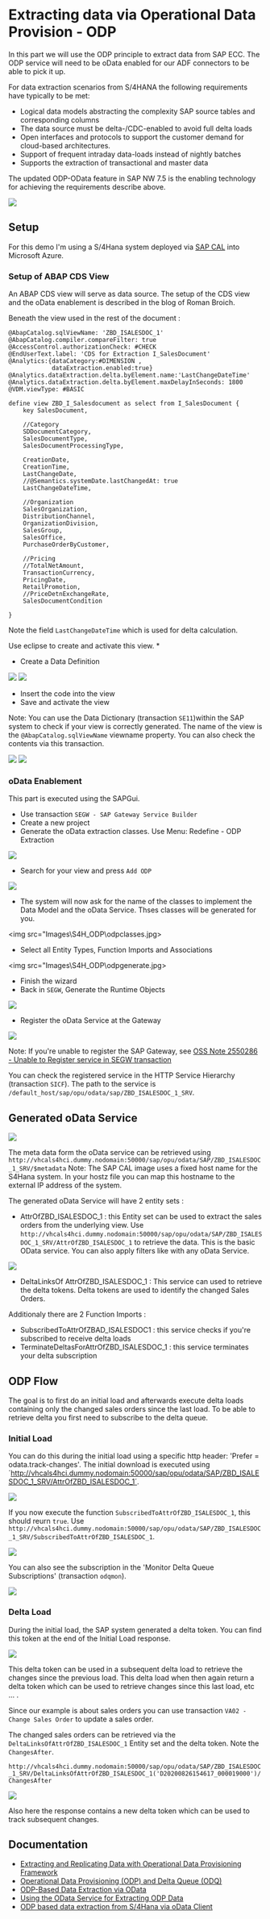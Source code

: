 # Extracting data via Operational Data Provision - ODP
In this part we will use the ODP principle to extract data from SAP ECC. The ODP service will need to be oData enabled for our ADF connectors to be able to pick it up.

For data extraction scenarios from S/4HANA the following requirements have typically to be met:
* Logical data models abstracting the complexity SAP source tables and corresponding columns
* The data source must be delta-/CDC-enabled to avoid full delta loads
* Open interfaces and protocols to support the customer demand for cloud-based architectures.
* Support of frequent intraday data-loads instead of nightly batches
* Supports the extraction of transactional and master data

The updated ODP-OData feature in SAP NW 7.5 is the enabling technology for achieving the requirements describe above.

<img src="ImagesS4H_ODP\odpoverview.jpg">

## Setup
For this demo I'm using a S/4Hana system deployed via [SAP CAL](https://cal.sap.com) into Microsoft Azure.

### Setup of ABAP CDS View
An ABAP CDS view will serve as data source. The setup of the CDS view and the oData enablement is described in the blog of Roman Broich.

Beneath the view used in the rest of the document :

```
@AbapCatalog.sqlViewName: 'ZBD_ISALESDOC_1'
@AbapCatalog.compiler.compareFilter: true
@AccessControl.authorizationCheck: #CHECK
@EndUserText.label: 'CDS for Extraction I_SalesDocument'
@Analytics:{dataCategory:#DIMENSION ,
            dataExtraction.enabled:true}
@Analytics.dataExtraction.delta.byElement.name:'LastChangeDateTime'
@Analytics.dataExtraction.delta.byElement.maxDelayInSeconds: 1800
@VDM.viewType: #BASIC

define view ZBD_I_Salesdocument as select from I_SalesDocument {
    key SalesDocument,

    //Category
    SDDocumentCategory,
    SalesDocumentType,
    SalesDocumentProcessingType,

    CreationDate,
    CreationTime,
    LastChangeDate,
    //@Semantics.systemDate.lastChangedAt: true
    LastChangeDateTime,

    //Organization
    SalesOrganization,
    DistributionChannel,
    OrganizationDivision,
    SalesGroup,
    SalesOffice,
    PurchaseOrderByCustomer,
      
    //Pricing
    //TotalNetAmount,
    TransactionCurrency,
    PricingDate,
    RetailPromotion,
    //PriceDetnExchangeRate,
    SalesDocumentCondition
    
}   

```
Note the field `LastChangeDateTime` which is used for delta calculation.

Use eclipse to create and activate this view.
* 
* Create a Data Definition
<img src="Images\S4H_ODP\datadefinition.jpg">

<img src="Images\S4H_ODP\datadefinition2.jpg">

* Insert the code into the view
* Save and activate the view

Note: You can use the Data Dictionary (transaction `SE11`)within the SAP system to check if your view is correctly generated. 
The name of the view is the `@AbapCatalog.sqlViewName` viewname property. You can also check the contents via this transaction.

<img src="Images\S4H_ODP\se11_viewContents.jpg">
<img src="Images\S4H_ODP\se11_viewDict.jpg">

### oData Enablement
This part is executed using the SAPGui.
* Use transaction `SEGW - SAP Gateway Service Builder`
* Create a new project
* Generate the oData extraction classes. Use Menu: Redefine - ODP Extraction

<img src="Images\S4H_ODP\redefine.jpg">

* Search for your view and press `Add ODP`

<img src="Images\S4H_ODP\addODP.jpg">

* The system will now ask for the name of the classes to implement the Data Model and the oData Service. Thses classes will be generated for you.

<img src="Images\S4H_ODP\odpclasses.jpg>

* Select all Entity Types, Function Imports and Associations

<img src="Images\S4H_ODP\odpgenerate.jpg>

* Finish the wizard
* Back in `SEGW`, Generate the Runtime Objects

<img src="Images\S4H_ODP\odpgenerate2.jpg">

* Register the oData Service at the Gateway

<img src="Images\S4H_ODP\odpregistration.jpg">

Note: If you're unable to register the SAP Gateway, see [OSS Note 2550286 - Unable to Register service in SEGW transaction](https://launchpad.support.sap.com/#/notes/2550286)

You can check the registered service in the HTTP Service Hierarchy (transaction `SICF`). The path to the service is `/default_host/sap/opu/odata/sap/ZBD_ISALESDOC_1_SRV`.

## Generated oData Service

<img src="Images\S4H_ODP\oDataImplementation.jpg">

The meta data form the oData service can be retrieved using `http://vhcals4hci.dummy.nodomain:50000/sap/opu/odata/SAP/ZBD_ISALESDOC_1_SRV/$metadata`
Note: The SAP CAL image uses a fixed host name for the S4Hana system. In your hostz file you can map this hostname to the external IP address of the system.

The generated oData Service will have 2 entity sets :
* AttrOfZBD_ISALESDOC_1 : this Entity set can be used to extract the sales orders from the underlying view.
Use `http://vhcals4hci.dummy.nodomain:50000/sap/opu/odata/SAP/ZBD_ISALESDOC_1_SRV/AttrOfZBD_ISALESDOC_1` to retrieve the data.
This is the basic OData service. You can also apply filters like with any oData Service.

<img src="Images\S4H_ODP\salesorders.jpg">

* DeltaLinksOf AttrOfZBD_ISALESDOC_1 : This service can used to retrieve the delta tokens. Delta tokens are used to identify the changed Sales Orders.

Additionaly there are 2 Function Imports :
* SubscribedToAttrOfZBAD_ISALESDOC1 : this service checks if you're subscribed to receive delta loads
* TerminateDeltasForAttrOfZBD_ISALESDOC_1 : this service terminates your delta subscription

## ODP Flow
The goal is to first do an initial load and afterwards execute delta loads containing only the changed sales orders since the last load.
To be able to retrieve delta you first need to subscribe to the delta queue.

### Initial Load
You can do this during the initial load using a specific http header: 'Prefer = odata.track-changes'.
The initial download is executed using ´http://vhcals4hci.dummy.nodomain:50000/sap/opu/odata/SAP/ZBD_ISALESDOC_1_SRV/AttrOfZBD_ISALESDOC_1´. 

<img src="Images\S4H_ODP\getSalesOrdersAndSubscribe.jpg">

If you now execute the function `SubscribedToAttrOfZBD_ISALESDOC_1`, this should reurn `true`.
Use `http://vhcals4hci.dummy.nodomain:50000/sap/opu/odata/SAP/ZBD_ISALESDOC_1_SRV/SubscribedToAttrOfZBD_ISALESDOC_1`.

<img src="Images\S4H_ODP\subscribed.jpg">

You can also see the subscription in the 'Monitor Delta Queue Subscriptions' (transaction `odqmon`).

<img src="Images\S4H_ODP\odqmon.jpg">

### Delta Load
During the initial load, the SAP system generated a delta token. You can find this token at the end of the Initial Load response.

<img src="Images\S4H_ODP\initialdeltatoken.jpg">

This delta token can be used in a subsequent delta load to retrieve the changes since the previous load. This delta load when then again return a delta token which can be used to retrieve changes since this last load, etc ... .

Since our example is about sales orders you can use transaction `VA02 - Change Sales Order` to update a sales order.

The changed sales orders can be retrieved via the `DeltaLinksOfAttrOfZBD_ISALESDOC_1` Entity set and the delta token. Note the `ChangesAfter`.

`http://vhcals4hci.dummy.nodomain:50000/sap/opu/odata/SAP/ZBD_ISALESDOC_1_SRV/DeltaLinksOfAttrOfZBD_ISALESDOC_1('D20200826154617_000019000')/ChangesAfter`

<img src="Images\S4H_ODP\changesafter.jpg">

Also here the response contains a new delta token which can be used to track subsequent changes.

## Documentation
* [Extracting and Replicating Data with Operational Data Provisioning Framework](https://help.sap.com/viewer/107a6e8a38b74ede94c833ca3b7b6f51/2.0.0/en-US/202710d1cee84333a4f4d593324bdf51.html)
* [Operational Data Provisioning (ODP) and Delta Queue (ODQ)](https://wiki.scn.sap.com/wiki/pages/viewpage.action?pageId=449284646)
* [ODP-Based Data Extraction via OData](https://help.sap.com/viewer/ccc9cdbdc6cd4eceaf1e5485b1bf8f4b/7.5.18/en-US/11853413cf124dde91925284133c007d.html)
* [Using the OData Service for Extracting ODP Data](https://help.sap.com/viewer/ccc9cdbdc6cd4eceaf1e5485b1bf8f4b/7.5.18/en-US/50f4ee6253134d3cafa25b9444f0c5a9.html)
* [ODP based data extraction from S/4Hana via oData Client](https://github.com/ROBROICH/SAP_ODP_ODATA_CLIENT/blob/master/README.md)
